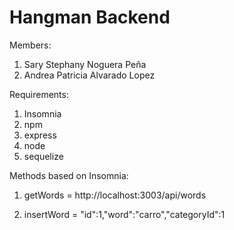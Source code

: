 # Hangman Backend

Members:

1. Sary Stephany Noguera Peña
2. Andrea Patricia Alvarado Lopez

Requirements:
1. Insomnia
2. npm
3. express
4. node
5. sequelize

Methods based on Insomnia:

1. getWords = http://localhost:3003/api/words

2. insertWord = "id":1,"word":"carro","categoryId":1